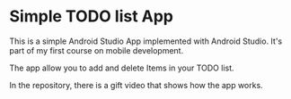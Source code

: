 # Simple TODO list App 

This is a simple Android Studio App implemented with Android Studio. It's part of my first course on mobile development.

The app allow you to add and delete Items in your TODO list.

In the repository, there is a gift video that shows how the app works.
